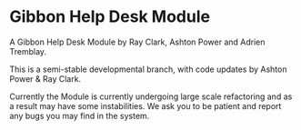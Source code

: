 Gibbon Help Desk Module
========

A Gibbon Help Desk Module by Ray Clark, Ashton Power and Adrien Tremblay.

This is a semi-stable developmental branch, with code updates by Ashton Power & Ray Clark.

Currently the Module is currently undergoing large scale refactoring and as a result may have some instabilities. We ask you to be patient and report any bugs you may find in the system.
